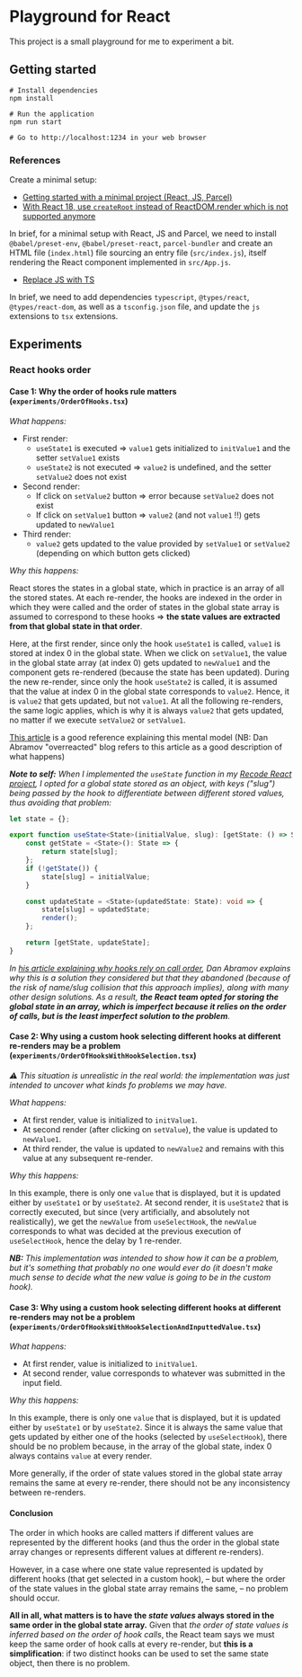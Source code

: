 # Playground for React

This project is a small playground for me to experiment a bit.

## Getting started

```
# Install dependencies
npm install

# Run the application
npm run start

# Go to http://localhost:1234 in your web browser
```

### References

Create a minimal setup:

- [Getting started with a minimal project (React, JS, Parcel)](https://levelup.gitconnected.com/how-to-create-a-minimal-react-and-parcel-app-in-5-steps-2806fa09a371)
- [With React 18, use `createRoot` instead of ReactDOM.render which is not supported anymore](https://react.dev/blog/2022/03/08/react-18-upgrade-guide#updates-to-client-rendering-apis)

In brief, for a minimal setup with React, JS and Parcel, we need to
install `@babel/preset-env`, `@babel/preset-react`, `parcel-bundler` and create an HTML file (`index.html`) file
sourcing an entry file (`src/index.js`), itself rendering the React component implemented in `src/App.js`.

- [Replace JS with TS](https://adrianhall.github.io/javascript/react/2020/03/29/parcel-typescript-react/)

In brief, we need to add dependencies `typescript`, `@types/react`, `@types/react-dom`, as well as a `tsconfig.json`
file, and update the `js` extensions to `tsx` extensions.

## Experiments

### React hooks order

#### Case 1: Why the order of hooks rule matters (`experiments/OrderOfHooks.tsx`)

_What happens:_

- First render:
    - `useState1` is executed => `value1` gets initialized to `initValue1` and the setter `setValue1` exists
    - `useState2` is not executed => `value2` is undefined, and the setter `setValue2` does not exist
- Second render:
    - If click on `setValue2` button => error because `setValue2` does not exist
    - If click on `setValue1` button => `value2` (and not `value1` !!) gets updated to `newValue1`
- Third render:
    - `value2` gets updated to the value provided by `setValue1` or `setValue2` (depending on which button gets clicked)

_Why this happens:_

React stores the states in a global state, which in practice is an array of all the stored states.
At each re-render, the hooks are indexed in the order in which they were called and the order of states in the global
state array is assumed to correspond to these hooks
=> **the state values are extracted from that global state in that order**.

Here, at the first render, since only the hook `useState1` is called, `value1` is stored at index 0 in the global state.
When we click on `setValue1`, the value in the global state array (at index 0) gets updated to `newValue1` and the
component gets re-rendered (because the state has been updated).
During the new re-render, since only the hook `useState2` is called, it is assumed that the value at index 0
in the global state corresponds to `value2`. Hence, it is `value2` that gets updated, but not `value1`.
At all the following re-renders, the same logic applies, which is why it is always `value2` that gets updated, no matter
if we execute `setValue2` or `setValue1`.

[This article](https://medium.com/@ryardley/react-hooks-not-magic-just-arrays-cd4f1857236e) is a good reference
explaining this mental model (NB: Dan Abramov "overreacted" blog refers to this article as a good description of what
happens)

_**Note to self:**_
_When I implemented the `useState` function in
my [Recode React project](https://github.com/MaudGautier/custom-React-UI-library/tree/master), I opted for a global
state stored as an object, with keys ("slug") being passed by the hook to differentiate between different stored values,
thus avoiding that problem:_

```ts
let state = {};

export function useState<State>(initialValue, slug): [getState: () => State, updateState: (t: State) => void] {
    const getState = <State>(): State => {
        return state[slug];
    };
    if (!getState()) {
        state[slug] = initialValue;
    }

    const updateState = <State>(updatedState: State): void => {
        state[slug] = updatedState;
        render();
    };

    return [getState, updateState];
}
```

_In [his article explaining why hooks rely on call order](https://overreacted.io/why-do-hooks-rely-on-call-order/), Dan
Abramov explains why this is a solution they considered but that they abandoned (because of the risk of name/slug
collision that this approach implies), along with many other design solutions.
As a result, **the React team opted for storing the global state in an array, which is imperfect because it relies on
the order of calls, but is the least imperfect solution to the problem**._

#### Case 2: Why using a custom hook selecting different hooks at different re-renders may be a problem (`experiments/OrderOfHooksWithHookSelection.tsx`)

_⚠️ This situation is unrealistic in the real world: the implementation was just intended to uncover what kinds fo
problems
we may have._

_What happens:_

- At first render, value is initialized to `initValue1`.
- At second render (after clicking on `setValue`), the value is updated to `newValue1`.
- At third render, the value is updated to `newValue2` and remains with this value at any subsequent re-render.

_Why this happens:_

In this example, there is only one `value` that is displayed, but it is updated either by `useState1` or by `useState2`.
At second render, it is `useState2` that is correctly executed, but since (very artificially, and absolutely not
realistically), we get the `newValue` from `useSelectHook`, the `newValue` corresponds to what was decided at the
previous execution of `useSelectHook`, hence the delay by 1 re-render.

_**NB:**
This implementation was intended to show how it can be a problem, but it's something that probably no one would
ever do (it doesn't make much sense to decide what the new value is going to be in the custom hook)._

#### Case 3: Why using a custom hook selecting different hooks at different re-renders may not be a problem (`experiments/OrderOfHooksWithHookSelectionAndInputtedValue.tsx`)

_What happens:_

- At first render, value is initialized to `initValue1`.
- At second render, value corresponds to whatever was submitted in the input field.

_Why this happens:_

In this example, there is only one `value` that is displayed, but it is updated either by `useState1` or by `useState2`.
Since it is always the same value that gets updated by either one of the hooks (selected by `useSelectHook`), there
should be no problem because, in the array of the global state, index 0 always contains `value` at every render.

More generally, if the order of state values stored in the global state array remains the same at every re-render,
there should not be any inconsistency between re-renders.

#### Conclusion

The order in which hooks are called matters if different values are represented by the different hooks (and thus the
order in the global state array changes or represents different values at different re-renders).

However, in a case where one state value represented is updated by different hooks (that get selected in a custom hook),
– but where the order of the state values in the global state array remains the same, –
no problem should occur.

**All in all, what matters is to have the _state values_ always stored in the same order in the global state array.**
Given that _the order of state values is inferred based on the order of hook calls_, the React team says we must keep
the same order of hook calls at every re-render, but **this is a simplification**: if two distinct hooks can be used to
set the same state object, then there is no problem.

